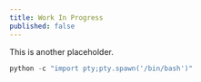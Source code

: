 ```yaml
---
title: Work In Progress
published: false
---
```

This is another placeholder.

```python
python -c "import pty;pty.spawn('/bin/bash')"

```
